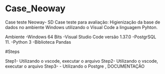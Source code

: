 # Case_Neoway

Case teste Neoway- SD
Case teste para avaliação:
Higienização da base de dados no ambiente Windows utilizando o Visual Code a linguagem Pyhton.

Ambiente 
-Windows 64 Bits
-Visual Studio Code versão 1.37.0
-PostgrSQL 11.
-Python 3
-Biblioteca Pandas

#Steps

Step1- Utilizando o vscode, executar o arquivo
Step2- Utilizando o vscode, executar o arquivo
Step3- - Utilizando o Postgre , DOCUMENTAÇÂO
